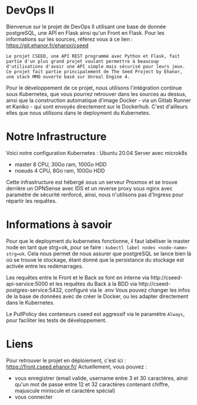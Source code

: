 # DevOps II
Bienvenue sur le projet de DevOps II utilisant une base de donnée postgreSQL, une API en Flask ainsi qu'un Front en Flask.
Pour les informations sur les sources, réferez vous à ce lien : https://git.ehanor.fr/ehanor/cseed

```
Le projet CSEED, une API REST programmé avec Python et Flask, fait partie d'un plus grand projet voulant permettre à beaucoup d'utilisations d'avoir une API simple mais sécurisé pour leurs jeux. Ce projet fait partie principalement de The Seed Project by Ehanor, une stack MMO ouverte basé sur Unreal Engine 4.
```

Pour le développement de ce projet, nous utilisons l'intégration continue sous Kubernetes, que vous pourrez retrouver dans les sources au dessus, ainsi que la construction automatique d'image Docker - via un Gitlab Runner et Kaniko - qui sont envoyés directement sur le Dockerhub. C'est d'ailleurs elles que nous utilisons dans le deployment du Kubernetes.

# Notre Infrastructure
Voici notre configuration Kubernetes :
Ubuntu 20.04 Server avec microk8s
- master 8 CPU, 30Go ram, 100Go HDD
- noeuds 4 CPU, 8Go ram, 100Go HDD

Cette infrastructure est hébergé sous un serveur Proxmox et se trouve derrière un OPNSense avec IDS et un reverse proxy sous nginx avec paramètre de sécurité renforcé, ainsi, nous n'utilisons pas d'Ingress pour répartir les requêtes.


# Informations à savoir
Pour que le deployment du kubernetes fonctionne, il faut labéliser le master node en tant que strg=ok, pour se faire : `kubectl label nodes <node-name> strg=ok`.
Cela nous permet de nous assurer que postgreSQL se lance bien là où se trouve le stockage, étant donné que la persistance du stockage est activée entre les redémarrages.

Les requêtes entre le Front et le Back se font en interne via http://cseed-api-service:5000 et les requêtes du Back à la BDD via http://cseed-postgres-service:5432, configuré via le .env
Vous pouvez changer les infos de la base de données avec de créer le Docker, ou les adapter directement dans le Kubernetes.

Le PullPolicy des conteneurs cseed est aggressif via le paramètre `Always`, pour faciliter les tests de développement.

# Liens
Pour retrouver le projet en déploiement, c'est ici : https://front.cseed.ehanor.fr/
Actuellement, vous pouvez :
- vous enregistrer (email valide, username entre 3 et 30 caractères, ainsi qu'un mot de passe entre 12 et 32 caractères contenant chiffre, majuscule miniscule et caractère spécial)
- vous connecter